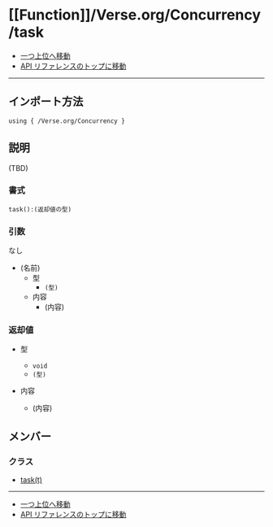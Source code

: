 # [[Function]]/Verse.org/Concurrency/task

- [一つ上位へ移動](../main.md)
- [API リファレンスのトップに移動](../../../main.md)

---

## インポート方法

```verse
using { /Verse.org/Concurrency }
```

## 説明

(TBD)

### 書式

```verse
task():(返却値の型)
```

### 引数

なし

- (名前)
  - 型
    - `(型)`
  - 内容
    - (内容)

### 返却値

- 型
  - `void`
  - `(型)`

- 内容
  - (内容)

## メンバー

### クラス

- [task(t)](./C_task-lpar-t-rpar-/main.md)

---

- [一つ上位へ移動](../main.md)
- [API リファレンスのトップに移動](../../../main.md)
